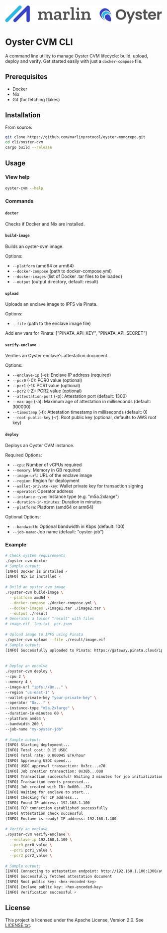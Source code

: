 ![Marlin Oyster Logo](./logo.svg)

# Oyster CVM CLI

A command line utility to manage Oyster CVM lifecycle: build, upload, deploy and verify. Get started easily with just a `docker-compose` file.

## Prerequisites

- Docker
- Nix
- Git (for fetching flakes)

## Installation

From source:

```bash
git clone https://github.com/marlinprotocol/oyster-monorepo.git
cd cli/oyster-cvm
cargo build --release
```

## Usage

### View help

```bash
oyster-cvm --help
```

### Commands

#### `doctor`

Checks if Docker and Nix are installed.

#### `build-image`
Builds an oyster-cvm image.

Options:
- `--platform` (amd64 or arm64)
- `--docker-compose` (path to docker-compose.yml)
- `--docker-images` (list of Docker .tar files to be loaded)
- `--output` (output directory, default: result)

#### `upload`
Uploads an enclave image to IPFS via Pinata.

Options:
- `--file` (path to the enclave image file)

Add env vars for Pinata:
["PINATA_API_KEY", "PINATA_API_SECRET"]

#### `verify-enclave`
Verifies an Oyster enclave's attestation document.

Options:
- `--enclave-ip` (-e): Enclave IP address (required)
- `--pcr0` (-0): PCR0 value (optional)
- `--pcr1` (-1): PCR1 value (optional)
- `--pcr2` (-2): PCR2 value (optional)
- `--attestation-port` (-p): Attestation port (default: 1300)
- `--max-age` (-a): Maximum age of attestation in milliseconds (default: 300000)
- `--timestamp` (-t): Attestation timestamp in milliseconds (default: 0)
- `--root-public-key` (-r): Root public key (optional, defaults to AWS root key)

#### `deploy`
Deploys an Oyster CVM instance.

Required Options:
- `--cpu`: Number of vCPUs required
- `--memory`: Memory in GB required
- `--image-url`: URL of the enclave image
- `--region`: Region for deployment
- `--wallet-private-key`: Wallet private key for transaction signing
- `--operator`: Operator address
- `--instance-type`: Instance type (e.g. "m5a.2xlarge")
- `--duration-in-minutes`: Duration in minutes
- `--platform`: Platform (amd64 or arm64)

Optional Options:
- `--bandwidth`: Optional bandwidth in Kbps (default: 100)
- `--job-name`: Job name (default: "oyster-job")

### Example

```bash
# Check system requirements
./oyster-cvm doctor
# Sample output:
[INFO] Docker is installed ✓
[INFO] Nix is installed ✓

# Build an oyster cvm image
./oyster-cvm build-image \
  --platform amd64 \
  --docker-compose ./docker-compose.yml \
  --docker-images ./image1.tar ./image2.tar \
  --output ./result
# Generates a folder "result" with files
# image.eif  log.txt  pcr.json

# Upload image to IPFS using Pinata
./oyster-cvm upload --file ./result/image.eif
# Sample output:
[INFO] Successfully uploaded to Pinata: https://gateway.pinata.cloud/ipfs/Qm...


# Deploy an encalve
./oyster-cvm deploy \
--cpu 2 \
--memory 4 \
--image-url "ipfs://Qm..." \
--region "us-east-1" \
--wallet-private-key "your-private-key" \
--operator "0x..." \
--instance-type "m5a.2xlarge" \
--duration-in-minutes 60 \
--platform amd64 \
--bandwidth 200 \
--job-name "my-oyster-job"

# Sample output:
[INFO] Starting deployment...
[INFO] Total cost: 0.15 USDC
[INFO] Total rate: 0.000045 ETH/hour
[INFO] Approving USDC spend...
[INFO] USDC approval transaction: 0x3cc...e70
[INFO] Job creation transaction: 0x38b...008
[INFO] Transaction successful! Waiting 3 minutes for job initialization...
[INFO] Transaction events processed...
[INFO] Job created with ID: 0x000...37a
[INFO] Waiting for enclave to start...
[INFO] Checking for IP address...
[INFO] Found IP address: 192.168.1.100
[INFO] TCP connection established successfully
[INFO] Attestation check successful
[INFO] Enclave is ready! IP address: 192.168.1.100

# Verify an enclave
./oyster-cvm verify-enclave \
  --enclave-ip 192.168.1.100 \
  --pcr0 pcr0_value \
  --pcr1 pcr1_value \
  --pcr2 pcr2_value \

# Sample output:
[INFO] Connecting to attestation endpoint: http://192.168.1.100:1300/attestation/raw
[INFO] Successfully fetched attestation document
[INFO] Root public key: <hex-encoded-key>
[INFO] Enclave public key: <hex-encoded-key>
[INFO] Verification successful ✓
```

## License

This project is licensed under the Apache License, Version 2.0. See [LICENSE.txt](./LICENSE.txt).
